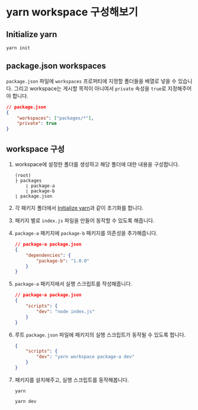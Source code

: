 # yarn workspace 구성해보기

## Initialize yarn

```
yarn init
```

## package.json workspaces

`package.json` 파일에 `workspaces` 프로퍼티에 지정할 폴더들을 배열로 넣을 수 있습니다. 그리고 workspace는 게시할 목적이 아니여서 `private` 속성을 `true`로 지정해주어야 합니다.

```json
// package.json
{
    "workspaces": ["packages/*"],
    "private": true
}
```

## workspace 구성

1. workspace에 설정한 폴더를 생성하고 해당 폴더에 대한 내용을 구성합니다.

    ```
    (root)
    ├ packages
        ⌊ package-a
        ⌊ package-b
    ⌊ package.json
    ```

1. 각 패키지 폴더에서 [Initialize yarn](#initialize-yarn)과 같이 초기화를 합니다.

1. 패키지 별로 `index.js` 파일을 만들어 동작할 수 있도록 해줍니다.

1. `package-a` 패키지에 `package-b` 패키지를 의존성을 추가해줍니다.

    ```json
    // package-a package.json
    {
        "dependencies": {
            "package-b": "1.0.0"
        }
    }
    ```

1. `package-a` 패키지에서 실행 스크립트를 작성해줍니다.

    ```json
    // package-a package.json
    {
        "scripts": {
            "dev": "node index.js"
        }
    }
    ```

1. 루트 `package.json` 파일에 패키지의 실행 스크립트가 동작될 수 있도록 합니다.

    ```json
    {
        "scripts": {
            "dev": "yarn workspace package-a dev"
        }
    }
    ```

1. 패키지를 설치해주고, 실행 스크립트를 동작해봅니다.

    ```
    yarn

    yarn dev
    ```

